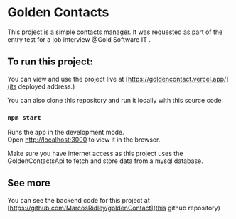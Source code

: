 # Golden Contacts

This project is a simple contacts manager. It was requested as part of the entry test for a job interview @Gold Software IT .

## To run this project:

You can view and use the project live at [https://goldencontact.vercel.app/](its deployed address.)

You can also clone this repository and run it locally with this source code:

### `npm start`

Runs the app in the development mode.\
Open [http://localhost:3000](http://localhost:3000) to view it in the browser.

Make sure you have internet access as this project uses the GoldenContactsApi to fetch and store data from a mysql database.


## See more 

You can see the backend code for this project at [https://github.com/MarcosRidley/goldenContact](this github repository) 
